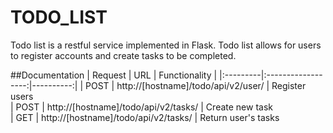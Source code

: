 # TODO_LIST

Todo list is a restful service implemented in Flask.
Todo list allows for users to register accounts and
create tasks to be completed.

##Documentation
| Request | URL | Functionality |
|:---------|:------------------:|----------:|
| POST     | http://[hostname]/todo/api/v2/user/  | Register users      
| POST     | http://[hostname]/todo/api/v2/tasks/ | Create new task     
| GET      | http://[hostname]/todo/api/v2/tasks/ | Return user's tasks 

